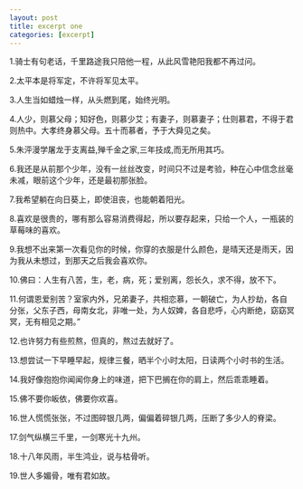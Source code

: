 ```yaml
---
layout: post
title: excerpt one
categories: [excerpt]
---
```




1.骑士有句老话，千里路途我只陪他一程，从此风雪艳阳我都不再过问。

2.太平本是将军定，不许将军见太平。

3.人生当如蜡烛一样，从头燃到尾，始终光明。

4.人少，则慕父母；知好色，则慕少艾；有妻子，则慕妻子；仕则慕君，不得于君则热中。大孝终身慕父母。五十而慕者，予于大舜见之矣。

5.朱泙漫学屠龙于支离益,殚千金之家,三年技成,而无所用其巧。

6.我还是从前那个少年，没有一丝丝改变，时间只不过是考验，种在心中信念丝毫未减，眼前这个少年，还是最初那张脸。

7.我希望躺在向日葵上，即使沮丧，也能朝着阳光。

8.喜欢是很贵的，哪有那么容易消费得起，所以要存起来，只给一个人，一瓶装的草莓味的喜欢。

9.我想不出来第一次看见你的时候，你穿的衣服是什么颜色，是晴天还是雨天，因为我从未想过，到那天之后我会喜欢你。

10.佛曰：人生有八苦，生，老，病，死；爱别离，怨长久，求不得，放不下。

11.何谓恩爱别苦？室家内外，兄弟妻子，共相恋慕，一朝破亡，为人抄劫，各自分张，父东子西，母南女北，非唯一处，为人奴婢，各自悲呼，心内断绝，窈窈冥冥，无有相见之期。”

12.也许努力有些煎熬，但真的，熬过去就好了。

13.想尝试一下早睡早起，规律三餐，晒半个小时太阳，日读两个小时书的生活。

14.我好像抱抱你闻闻你身上的味道，把下巴搁在你的肩上，然后乖乖睡着。

15.佛不要你皈依，佛要你欢喜。

16.世人慌慌张张，不过图碎银几两，偏偏着碎银几两，压断了多少人的脊梁。

17.剑气纵横三千里，一剑寒光十九州。

18.十八年风雨，半生鸿业，说与枯骨听。

19.世人多媚骨，唯有君如故。